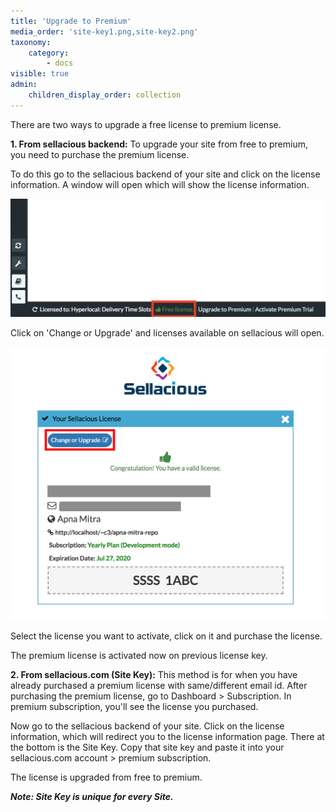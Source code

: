 ```yaml
---
title: 'Upgrade to Premium'
media_order: 'site-key1.png,site-key2.png'
taxonomy:
    category:
        - docs
visible: true
admin:
    children_display_order: collection
---
```


There are two ways to upgrade a free license to premium license.

**1. From sellacious backend:** To upgrade your site from free to premium, you need to purchase the premium license.  

To do this go to the sellacious backend of your site and click on the license information. A window will open which will show the license information.  

![](site-key1.png)

Click on 'Change or Upgrade' and licenses available on sellacious will open.

![](site-key2.png)

Select the license you want to activate, click on it and purchase the license.  



The premium license is activated now on previous license key.

**2. From sellacious.com (Site Key):** This method is for when you have already purchased a premium license with same/different email id. After purchasing the premium license, go to Dashboard > Subscription. In premium subscription, you'll see the license you purchased.

Now go to the sellacious backend of your site. Click on the license information, which will redirect you to the license information page. There at the bottom is the Site Key. Copy that site key and paste it into your sellacious.com account > premium subscription.

The license is upgraded from free to premium.

_**Note: Site Key is unique for every Site.**_